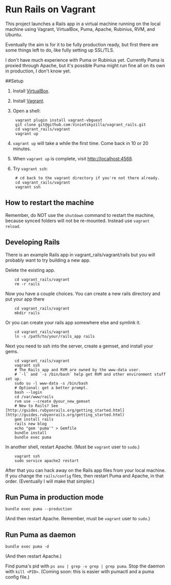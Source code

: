 # Run Rails on Vagrant

This project launches a Rails app in a virtual machine running on the local machine using Vagrant, VirtualBox, Puma, Apache, Rubinius, RVM, and Ubuntu.

Eventually the aim is for it to be fully production ready, but first there are some things left to do, like fully setting up SSL/TLS.

I don't have much experience with Puma or Rubinius yet. Currently Puma is proxied through Apache, but it's possible Puma might run fine all on its own in production, I don't know yet.

##Setup

1. Install [VirtualBox](https://www.virtualbox.org/wiki/Downloads).

2. Install [Vagrant](http://www.vagrantup.com/downloads.html).

3. Open a shell:

        vagrant plugin install vagrant-vbguest
        git clone git@github.com:Vinietskyzilla/vagrant_rails.git
        cd vagrant_rails/vagrant
        vagrant up

4. `vagrant up` will take a while the first time. Come back in 10 or 20 minutes.

5. When `vagrant up` is complete, visit [http://localhost:4568](http://localhost:4568).

6. Try `vagrant ssh`:

        # cd back to the vagrant directory if you're not there already.
        cd vagrant_rails/vagrant
        vagrant ssh

## How to restart the machine

Remember, do NOT use the `shutdown` command to restart the machine, because synced folders will not be re-mounted. Instead use `vagrant reload`.

## Developing Rails

There is an example Rails app in vagrant_rails/vagrant/rails but you will probably want to try building a new app.

Delete the existing app.

        cd vagrant_rails/vagrant
        rm -r rails

Now you have a couple choices. You can create a new rails directory and put your app there

        cd vagrant_rails/vagrant
        mkdir rails

Or you can create your rails app somewhere else and symlink it.

        cd vagrant_rails/vagrant
        ln -s /path/to/your/rails_app rails

Next you need to ssh into the server, create a gemset, and install your gems.

        cd vagrant_rails/vagrant
        vagrant ssh
        # The Rails app and RVM are owned by the www-data user.
        # `-l` and `-s /bin/bash` help get RVM and other environment stuff set up.
        sudo su -l www-data -s /bin/bash
        # Optional: get a better prompt.
        bash --login
        cd /var/www/rails
        rvm use --create @your_new_gemset
        # New to Rails? See [http://guides.rubyonrails.org/getting_started.html](http://guides.rubyonrails.org/getting_started.html)
        gem install rails
        rails new blog
        echo "gem 'puma'" > Gemfile
        bundle install
        bundle exec puma

In another shell, restart Apache. (Must be `vagrant` user to `sudo`.)

        vagrant ssh
        sudo service apache2 restart

After that you can hack away on the Rails app files from your local machine. If you change the `rails/config` files, then restart Puma and Apache, in that order. (Eventually I will make that simpler.)

## Run Puma in production mode

`bundle exec puma --production`

(And then restart Apache. Remember, must be `vagrant` user to `sudo`.)

## Run Puma as daemon

`bundle exec puma -d`

(And then restart Apache.)

Find puma's pid with `ps axu | grep -v grep | grep puma`. Stop the daemon with `kill <PID>`. (Coming soon: this is easier with pumactl and a puma config file.)
